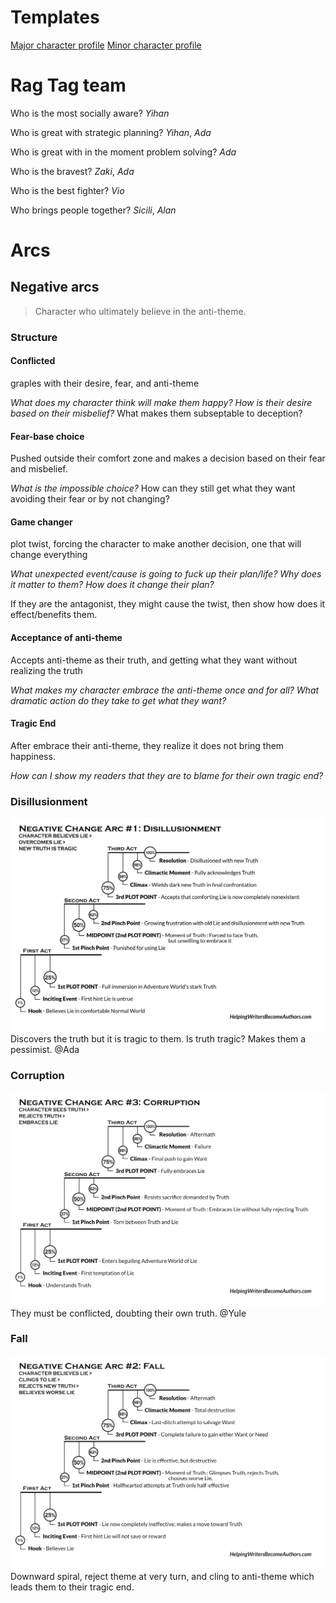 # Templates

[Major character profile](template_major.md)
[Minor character profile](template_minor.md)

# Rag Tag team

Who is the most socially aware? *Yihan*

Who is great with strategic planning? *Yihan*, *Ada*

Who is great with in the moment problem solving? *Ada*

Who is the bravest? *Zaki*, *Ada*

Who is the best fighter? *Vio*

Who brings people together? *Sicili*, *Alan*

# Arcs

## Negative arcs

> Character who ultimately believe in the anti-theme.

### Structure
#### Conflicted
graples with their desire, fear, and anti-theme

*What does my character think will make them happy?*
*How is their desire based on their misbelief?*
What makes them subseptable to deception?

#### Fear-base choice
Pushed outside their comfort zone and makes a decision based on their fear and misbelief.

*What is the impossible choice?* How can they still get what they want avoiding their fear or by not changing?

#### Game changer
plot twist, forcing the character to make another decision, one that will change everything

*What unexpected event/cause is going to fuck up their plan/life?*
*Why does it matter to them?*
*How does it change their plan?*

If they are the antagonist, they might cause the twist, then show how does it effect/benefits them.

#### Acceptance of anti-theme
Accepts anti-theme as their truth, and getting what they want without realizing the truth

*What makes my character embrace the anti-theme once and for all?*
*What dramatic action do they take to get what they want?*

#### Tragic End
After embrace their anti-theme, they realize it does not bring them happiness.

*How can I show my readers that they are to blame for their own tragic end?*

### Disillusionment

![illusion points](media/disillusion.jpg)
Discovers the truth but it is tragic to them. Is truth tragic? Makes them a pessimist.
@Ada

### Corruption

![corruption points](media/corrupt.jpg)
They must be conflicted, doubting their own truth.
@Yule

### Fall

![fall points](media/fall.jpg)
Downward spiral, reject theme at very turn, and cling to anti-theme which leads them to their tragic end. 
